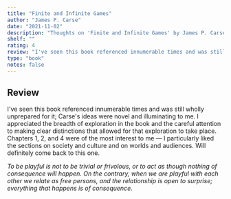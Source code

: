```yaml
---
title: "Finite and Infinite Games"
author: "James P. Carse"
date: "2021-11-02"
description: "Thoughts on 'Finite and Infinite Games' by James P. Carse."
shelf: ""
rating: 4
review: "I've seen this book referenced innumerable times and was still wholly unprepared for it; Carse's ideas were novel and illuminating to me. I appreciated the breadth of exploration in the book and the careful attention to making clear distinctions that allowed for that exploration to take place. Chapters 1, 2, and 4 were of the most interest to me — I particularly liked the sections on society and culture and on worlds and audiences. Will definitely come back to this one.<br/><br/><i>To be playful is not to be trivial or frivolous, or to act as though nothing of consequence will happen. On the contrary, when we are playful with each other we relate as free persons, and the relationship is open to surprise; everything that happens is of consequence.</i>"
type: "book"
notes: false
---
```


## Review

I've seen this book referenced innumerable times and was still wholly unprepared for it; Carse's ideas were novel and illuminating to me. I appreciated the breadth of exploration in the book and the careful attention to making clear distinctions that allowed for that exploration to take place. Chapters 1, 2, and 4 were of the most interest to me — I particularly liked the sections on society and culture and on worlds and audiences. Will definitely come back to this one.

_To be playful is not to be trivial or frivolous, or to act as though nothing of consequence will happen. On the contrary, when we are playful with each other we relate as free persons, and the relationship is open to surprise; everything that happens is of consequence._
